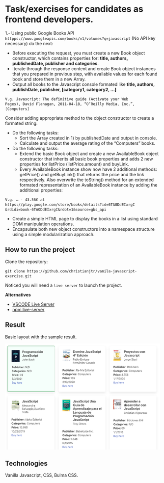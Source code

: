 # Task/exercises for candidates as frontend developers.
1.- Using public Google Books API `httpps://www.googleapis.com/books/v1/volumes?q=javascript` (No API key necessary) do the next:
- Before executing the request, you must create a new Book object constructor, which contains properties for: **title, authors, publishedDate, publisher and categories**.
- Iterate through the response content and create Book object instances that you prepared in previous step, with available values for each found book and store them in a new Array.
- Output all books to the Javascript console formated like **title, authors, publishDate, publisher, [category1, category2, …]**

```
V.g. Javascript: The definitive guide (Activate your Web
Pages), David Flanagan, 2011-04-18, “O’Reilly Media, Inc.”,
[Computers]
```
Consider adding appropriate method to the object constructor to create a formated
string.
- Do the following tasks:
    - Sort the Array created in 1) by publishedDate and output in console.
    - Calculate and output the average rating of the “Computers” books.
- Do the following tasks:
    - Extend the basic Book object and create a new AvailableBook object constructor that inherits all basic book properties and adds 2 new properties for listPrice (listPrice.amount) and buyLink.
    - Every AvailableBook instance show now have 2 additional methods: getPrice() and getBuyLink() that returns the price and the link respectively. Also overwrite the toString() method for an extended formated representation of an AvailableBook instance by adding the additional properties:
```
V.g. … - 43.56€ at
https://play.google.com/store/books/details?id=6TA0DdEIxrgC
&rdidi=book-6TAODdEIxrgC&rdot=1&source=gbs_api
```

- Create a simple HTML page to display the books in a list using standard DOM manipulation
operations.
- Encapsulate both new object constructors into a namespace structure using a simple
modularization approach.


## How to run the project

Clone the repository:

```shell
git clone https://github.com/christianjtr/vanila-javascript-exercise.git
```


Noticed you will need a `live server` to launch the project.

**Alternatives**

- [VSCODE Live Server](https://marketplace.visualstudio.com/items?itemName=ritwickdey.LiveServer)
- [npm live-server](https://www.npmjs.com/package/live-server)




## Result

Basic layout with the sample result.

![](./demo/books.png)

## Technologies

Vanilla Javascript, CSS, Bulma CSS.
